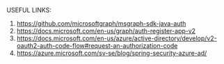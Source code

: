 USEFUL LINKS:
1. https://github.com/microsoftgraph/msgraph-sdk-java-auth
1. https://docs.microsoft.com/en-us/graph/auth-register-app-v2
1. https://docs.microsoft.com/en-us/azure/active-directory/develop/v2-oauth2-auth-code-flow#request-an-authorization-code
1. https://azure.microsoft.com/sv-se/blog/spring-security-azure-ad/
